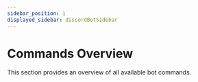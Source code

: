 ```yaml
---
sidebar_position: 1
displayed_sidebar: discordBotSidebar
---
```


# Commands Overview

This section provides an overview of all available bot commands.
